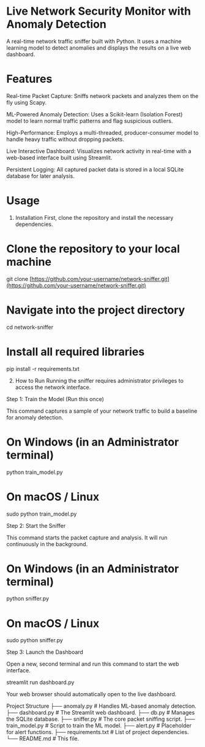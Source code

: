 # Live Network Security Monitor with Anomaly Detection
A real-time network traffic sniffer built with Python. It uses a machine learning model to detect anomalies and displays the results on a live web dashboard.

# Features
Real-time Packet Capture: Sniffs network packets and analyzes them on the fly using Scapy.

ML-Powered Anomaly Detection: Uses a Scikit-learn (Isolation Forest) model to learn normal traffic patterns and flag suspicious outliers.

High-Performance: Employs a multi-threaded, producer-consumer model to handle heavy traffic without dropping packets.

Live Interactive Dashboard: Visualizes network activity in real-time with a web-based interface built using Streamlit.

Persistent Logging: All captured packet data is stored in a local SQLite database for later analysis.

# Usage
1. Installation
First, clone the repository and install the necessary dependencies.

# Clone the repository to your local machine
git clone [https://github.com/your-username/network-sniffer.git](https://github.com/your-username/network-sniffer.git)

# Navigate into the project directory
cd network-sniffer

# Install all required libraries
pip install -r requirements.txt

2. How to Run
Running the sniffer requires administrator privileges to access the network interface.

Step 1: Train the Model (Run this once)

This command captures a sample of your network traffic to build a baseline for anomaly detection.

# On Windows (in an Administrator terminal)
python train_model.py

# On macOS / Linux
sudo python train_model.py

Step 2: Start the Sniffer

This command starts the packet capture and analysis. It will run continuously in the background.

# On Windows (in an Administrator terminal)
python sniffer.py

# On macOS / Linux
sudo python sniffer.py

Step 3: Launch the Dashboard

Open a new, second terminal and run this command to start the web interface.

streamlit run dashboard.py

Your web browser should automatically open to the live dashboard.

Project Structure
├── anomaly.py          # Handles ML-based anomaly detection.
├── dashboard.py        # The Streamlit web dashboard.
├── db.py               # Manages the SQLite database.
├── sniffer.py          # The core packet sniffing script.
├── train_model.py      # Script to train the ML model.
├── alert.py            # Placeholder for alert functions.
├── requirements.txt    # List of project dependencies.
└── README.md           # This file.
